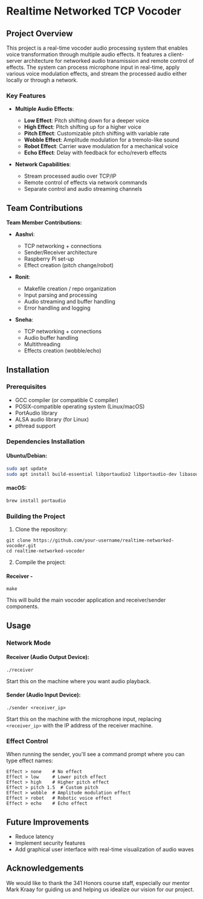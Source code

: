 # Realtime Networked TCP Vocoder 

## Project Overview

This project is a real-time vocoder audio processing system that enables voice transformation through multiple audio effects. It features a client-server architecture for networked audio transmission and remote control of effects. The system can process microphone input in real-time, apply various voice modulation effects, and stream the processed audio either locally or through a network.

### Key Features

- **Multiple Audio Effects**:
  - **Low Effect**: Pitch shifting down for a deeper voice
  - **High Effect**: Pitch shifting up for a higher voice
  - **Pitch Effect**: Customizable pitch shifting with variable rate
  - **Wobble Effect**: Amplitude modulation for a tremolo-like sound
  - **Robot Effect**: Carrier wave modulation for a mechanical voice
  - **Echo Effect**: Delay with feedback for echo/reverb effects

- **Network Capabilities**:
  - Stream processed audio over TCP/IP
  - Remote control of effects via network commands
  - Separate control and audio streaming channels

## Team Contributions

**Team Member Contributions:**

- **Aashvi**: 
  - TCP networking + connections
  - Sender/Receiver architecture
  - Raspberry Pi set-up
  - Effect creation (pitch change/robot)

- **Ronit**: 
  - Makefile creation / repo organization
  - Input parsing and processing
  - Audio streaming and buffer handling
  - Error handling and logging

- **Sneha**: 
  - TCP networking + connections 
  - Audio buffer handling
  - Multithreading
  - Effects creation (wobble/echo)

## Installation

### Prerequisites

- GCC compiler (or compatible C compiler)
- POSIX-compatible operating system (Linux/macOS)
- PortAudio library
- ALSA audio library (for Linux)
- pthread support

### Dependencies Installation

#### Ubuntu/Debian:
```bash
sudo apt update
sudo apt install build-essential libportaudio2 libportaudio-dev libasound2-dev
```

#### macOS:
```bash
brew install portaudio
```

### Building the Project

1. Clone the repository:
```
git clone https://github.com/your-username/realtime-networked-vocoder.git
cd realtime-networked-vocoder
```

2. Compile the project:

#### Receiver -
```
make
```

This will build the main vocoder application and receiver/sender components.

## Usage

### Network Mode

#### Receiver (Audio Output Device):
```
./receiver
```

Start this on the machine where you want audio playback.

#### Sender (Audio Input Device):
```
./sender <receiver_ip>
```

Start this on the machine with the microphone input, replacing `<receiver_ip>` with the IP address of the receiver machine.

### Effect Control

When running the sender, you'll see a command prompt where you can type effect names:

```
Effect > none    # No effect
Effect > low     # Lower pitch effect
Effect > high    # Higher pitch effect
Effect > pitch 1.5  # Custom pitch
Effect > wobble  # Amplitude modulation effect
Effect > robot   # Robotic voice effect
Effect > echo    # Echo effect
```

## Future Improvements

- Reduce latency
- Implement security features
- Add graphical user interface with real-time visualization of audio waves

## Acknowledgements

We would like to thank the 341 Honors course staff, especially our mentor Mark Kraay for guiding us and helping us idealize our vision for our project. 
